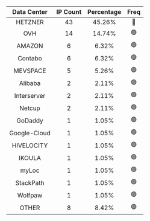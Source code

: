 | Data Center | IP Count | Percentage | Freq |
|:------------:|:--------:|:-----------:|:-----:|
| HETZNER | 43 | 45.26% | 🔴 |
| OVH | 14 | 14.74% | 🟢 |
| AMAZON | 6 | 6.32% | 🟢 |
| Contabo | 6 | 6.32% | 🟢 |
| MEVSPACE | 5 | 5.26% | 🟢 |
| Alibaba | 2 | 2.11% | 🟢 |
| Interserver | 2 | 2.11% | 🟢 |
| Netcup | 2 | 2.11% | 🟢 |
| GoDaddy | 1 | 1.05% | 🟢 |
| Google-Cloud | 1 | 1.05% | 🟢 |
| HIVELOCITY | 1 | 1.05% | 🟢 |
| IKOULA | 1 | 1.05% | 🟢 |
| myLoc | 1 | 1.05% | 🟢 |
| StackPath | 1 | 1.05% | 🟢 |
| Wolfpaw | 1 | 1.05% | 🟢 |
| OTHER | 8 | 8.42% | 🟢 |